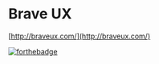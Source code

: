 # Brave UX

[http://braveux.com/](http://braveux.com/)

[![forthebadge](http://forthebadge.com/images/badges/built-with-love.svg)](http://forthebadge.com)

